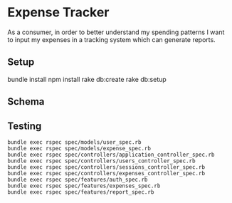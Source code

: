 # Expense Tracker

As a consumer, in order to better understand my spending patterns I want to input my expenses in a tracking system which can generate reports.

## Setup

bundle install
npm install
rake db:create
rake db:setup

## Schema

## Testing

```
bundle exec rspec spec/models/user_spec.rb
bundle exec rspec spec/models/expense_spec.rb
bundle exec rspec spec/controllers/application_controller_spec.rb
bundle exec rspec spec/controllers/users_controller_spec.rb
bundle exec rspec spec/controllers/sessions_controller_spec.rb
bundle exec rspec spec/controllers/expenses_controller_spec.rb
bundle exec rspec spec/features/auth_spec.rb
bundle exec rspec spec/features/expenses_spec.rb
bundle exec rspec spec/features/report_spec.rb
```
